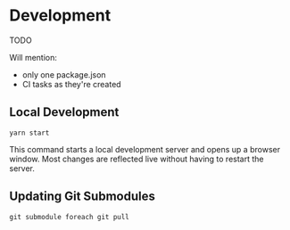 # Development

TODO

Will mention:

- only one package.json
- CI tasks as they're created

## Local Development

```shell
yarn start
```

This command starts a local development server and opens up a browser window.
Most changes are reflected live without having to restart the server.

## Updating Git Submodules

```shell
git submodule foreach git pull
```
